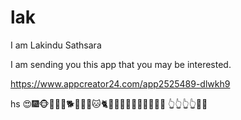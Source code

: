 # lak
I am Lakindu Sathsara



I am sending you this app that you may be interested.

https://www.appcreator24.com/app2525489-dlwkh9

hs 😍🎆🐵🐒🦍🐶🐕🐩🐺🦊🐱🐈🦁🐯🐆🐴🐎🦄🦓🦌🐂🐂
👆👆👆👆🤞😁
